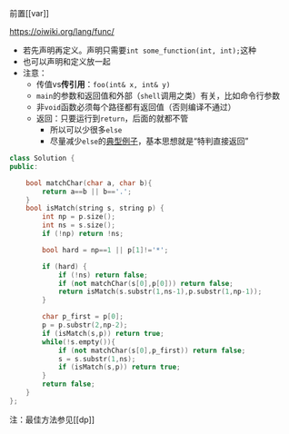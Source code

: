 前置[[var]]

https://oiwiki.org/lang/func/

- 若先声明再定义。声明只需要`int some_function(int, int);`这种
- 也可以声明和定义放一起
- 注意：
  - 传值vs**传引用**：`foo(int& x, int& y)`
  - `main`的参数和返回值和外部（`shell`调用之类）有关，比如命令行参数
  - 非`void`函数必须每个路径都有返回值（否则编译不通过）
  - 返回：只要运行到`return`，后面的就都不管
    - 所以可以少很多`else`
    - 尽量减少`else`的[典型例子](https://leetcode-cn.com/problems/regular-expression-matching)，基本思想就是“特判直接返回”
```cpp
class Solution {
public:

    bool matchChar(char a, char b){
        return a==b || b=='.';
    }
    bool isMatch(string s, string p) {
        int np = p.size();
        int ns = s.size();
        if (!np) return !ns;

        bool hard = np==1 || p[1]!='*';

        if (hard) {
            if (!ns) return false;
            if (not matchChar(s[0],p[0])) return false;
            return isMatch(s.substr(1,ns-1),p.substr(1,np-1));
        }

        char p_first = p[0];
        p = p.substr(2,np-2);
        if (isMatch(s,p)) return true;
        while(!s.empty()){
            if (not matchChar(s[0],p_first)) return false;
            s = s.substr(1,ns);
            if (isMatch(s,p)) return true;
        }
        return false;
    }
};
```
注：最佳方法参见[[dp]]